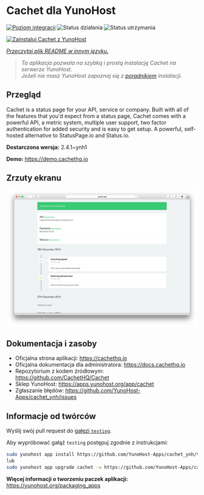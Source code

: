 <!--
To README zostało automatycznie wygenerowane przez <https://github.com/YunoHost/apps/tree/master/tools/readme_generator>
Nie powinno być ono edytowane ręcznie.
-->

# Cachet dla YunoHost

[![Poziom integracji](https://apps.yunohost.org/badge/integration/cachet)](https://ci-apps.yunohost.org/ci/apps/cachet/)
![Status działania](https://apps.yunohost.org/badge/state/cachet)
![Status utrzymania](https://apps.yunohost.org/badge/maintained/cachet)

[![Zainstaluj Cachet z YunoHost](https://install-app.yunohost.org/install-with-yunohost.svg)](https://install-app.yunohost.org/?app=cachet)

*[Przeczytaj plik README w innym języku.](./ALL_README.md)*

> *Ta aplikacja pozwala na szybką i prostą instalację Cachet na serwerze YunoHost.*  
> *Jeżeli nie masz YunoHost zapoznaj się z [poradnikiem](https://yunohost.org/install) instalacji.*

## Przegląd

Cachet is a status page for your API, service or company. Built with all of the features that you'd expect from a status page, Cachet comes with a powerful API, a metric system, multiple user support, two factor authentication for added security and is easy to get setup. A powerful, self-hosted alternative to StatusPage.io and Status.io.


**Dostarczona wersja:** 2.4.1~ynh1

**Demo:** <https://demo.cachethq.io>

## Zrzuty ekranu

![Zrzut ekranu z Cachet](./doc/screenshots/main-interface.png)

## Dokumentacja i zasoby

- Oficjalna strona aplikacji: <https://cachethq.io>
- Oficjalna dokumentacja dla administratora: <https://docs.cachethq.io>
- Repozytorium z kodem źródłowym: <https://github.com/CachetHQ/Cachet>
- Sklep YunoHost: <https://apps.yunohost.org/app/cachet>
- Zgłaszanie błędów: <https://github.com/YunoHost-Apps/cachet_ynh/issues>

## Informacje od twórców

Wyślij swój pull request do [gałęzi `testing`](https://github.com/YunoHost-Apps/cachet_ynh/tree/testing).

Aby wypróbować gałąź `testing` postępuj zgodnie z instrukcjami:

```bash
sudo yunohost app install https://github.com/YunoHost-Apps/cachet_ynh/tree/testing --debug
lub
sudo yunohost app upgrade cachet -u https://github.com/YunoHost-Apps/cachet_ynh/tree/testing --debug
```

**Więcej informacji o tworzeniu paczek aplikacji:** <https://yunohost.org/packaging_apps>
